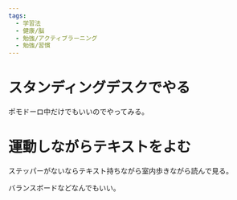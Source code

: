 ```yaml
---
tags:
  - 学習法
  - 健康/脳
  - 勉強/アクティブラーニング
  - 勉強/習慣
---
```

# スタンディングデスクでやる

ポモドーロ中だけでもいいのでやってみる。

# 運動しながらテキストをよむ
ステッパーがないならテキスト持ちながら室内歩きながら読んで見る。

バランスボードなどなんでもいい。